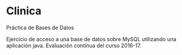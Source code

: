 # Clinica
Práctica de Bases de Datos

Ejercicio de acceso a una base de datos sobre MySQL utilizando una aplicación java.
Evaluación contínua del curso 2016-17.
